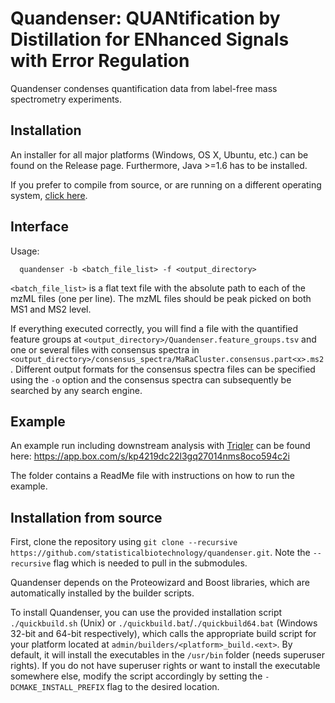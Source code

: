 # Quandenser: QUANtification by Distillation for ENhanced Signals with Error Regulation

Quandenser condenses quantification data from label-free mass spectrometry experiments.

## Installation

An installer for all major platforms (Windows, OS X, Ubuntu, etc.) can be found on the Release page. Furthermore, Java >=1.6 has to be installed.

If you prefer to compile from source, or are running on a different operating system, [click here](#installation-from-source).

## Interface

Usage:

```
  quandenser -b <batch_file_list> -f <output_directory>
```

`<batch_file_list>` is a flat text file with the absolute path to each of the mzML files (one per line). The mzML files should be peak picked on both MS1 and MS2 level.

If everything executed correctly, you will find a file with the quantified feature groups at `<output_directory>/Quandenser.feature_groups.tsv` and one or several files with consensus spectra in `<output_directory>/consensus_spectra/MaRaCluster.consensus.part<x>.ms2`. Different output formats for the consensus spectra files can be specified using the `-o` option and the consensus spectra can subsequently be searched by any search engine.

## Example

An example run including downstream analysis with [Triqler](https://github.com/statisticalbiotechnology/triqler) can be found here: https://app.box.com/s/kp4219dc22l3gq27014nms8oco594c2i

The folder contains a ReadMe file with instructions on how to run the example.

## Installation from source

First, clone the repository using `git clone --recursive https://github.com/statisticalbiotechnology/quandenser.git`. Note the `--recursive` flag which is needed to pull in the submodules.

Quandenser depends on the Proteowizard and Boost libraries, which are automatically installed by the builder scripts. 

To install Quandenser, you can use the provided installation script `./quickbuild.sh` (Unix) or `./quickbuild.bat`/`./quickbuild64.bat` (Windows 32-bit and 64-bit respectively), which calls the appropriate build script for your platform located at `admin/builders/<platform>_build.<ext>`. By default, it will install the executables in the `/usr/bin` folder (needs superuser rights). If you do not have superuser rights or want to install the executable somewhere else, modify the script accordingly by setting the `-DCMAKE_INSTALL_PREFIX` flag to the desired location.

